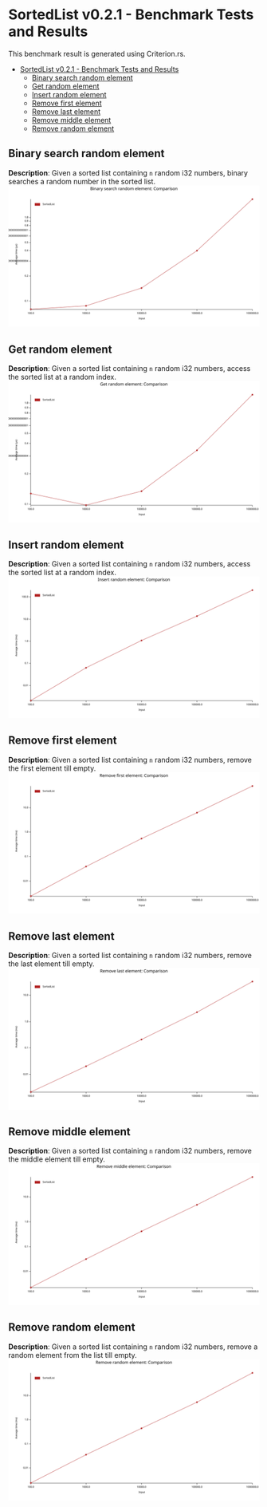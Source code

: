 # SortedList v0.2.1 - Benchmark Tests and Results
This benchmark result is generated using Criterion.rs.

- [SortedList v0.2.1 - Benchmark Tests and Results](#sortedlist-v021---benchmark-tests-and-results)
  - [Binary search random element](#binary-search-random-element)
  - [Get random element](#get-random-element)
  - [Insert random element](#insert-random-element)
  - [Remove first element](#remove-first-element)
  - [Remove last element](#remove-last-element)
  - [Remove middle element](#remove-middle-element)
  - [Remove random element](#remove-random-element)
## Binary search random element
**Description**: Given a sorted list containing `n` random i32 numbers, binary searches a random number in the sorted list.
![img](./plots/binary%20search%20random%20element.svg)

## Get random element
**Description**: Given a sorted list containing `n` random i32 numbers, access the sorted list at a random index.
![img](./plots/get%20random%20element.svg)

## Insert random element
**Description**: Given a sorted list containing `n` random i32 numbers, access the sorted list at a random index.
![img](./plots/insert%20random%20element.svg)

## Remove first element
**Description**: Given a sorted list containing `n` random i32 numbers, remove the first element till empty.
![img](./plots/remove%20first%20element.svg)

## Remove last element
**Description**: Given a sorted list containing `n` random i32 numbers, remove the last element till empty.
![img](./plots/remove%20last%20element.svg)

## Remove middle element
**Description**: Given a sorted list containing `n` random i32 numbers, remove the middle element till empty.
![img](./plots/remove%20middle%20element.svg)

## Remove random element
**Description**: Given a sorted list containing `n` random i32 numbers, remove a random element from the list till empty.
![img](./plots/remove%20random%20element.svg)

